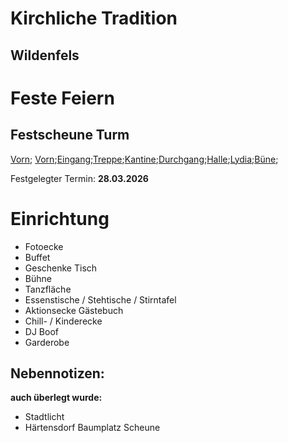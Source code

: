 # Kirchliche Tradition
## Wildenfels



# Feste Feiern
## Festscheune Turm
[Vorn](Images/vorn1.jpg); [Vorn](Images/vorn2.jpg);[Eingang](Images/Eingang.jpg);[Treppe](Images/Treppenhaus.jpg);[Kantine](Images/Kantine.jpg);[Durchgang](Images/Durchgang.jpg);[Halle](Images/Halle.jpg);[Lydia](Images/Ly_für_Maßstab.jpg);[Büne](Images/Büne.jpg);

Festgelegter Termin: **28.03.2026**



# Einrichtung 
- Fotoecke
- Buffet
- Geschenke Tisch 
- Bühne 
- Tanzfläche 
- Essenstische / Stehtische / Stirntafel
- Aktionsecke Gästebuch
- Chill- / Kinderecke
- DJ Boof
- Garderobe


## Nebennotizen:
**auch überlegt wurde:**
- Stadtlicht
- Härtensdorf Baumplatz Scheune
